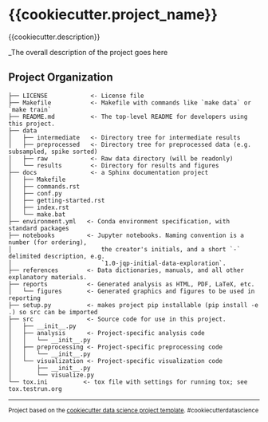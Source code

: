 {{cookiecutter.project_name}}
==============================

{{cookiecutter.description}}

_The overall description of the project goes here

Project Organization
------------

    ├── LICENSE            <- License file
    ├── Makefile           <- Makefile with commands like `make data` or `make train`
    ├── README.md          <- The top-level README for developers using this project.
    ├── data
    │   ├── intermediate   <- Directory tree for intermediate results  
    │   ├── preprocessed   <- Directory tree for preprocessed data (e.g. subsampled, spike sorted)
    │   ├── raw            <- Raw data directory (will be readonly)
    │   └── results        <- Directory for results and figures
    ├── docs               <- a Sphinx documentation project
    │   ├── Makefile
    │   ├── commands.rst
    │   ├── conf.py
    │   ├── getting-started.rst
    │   ├── index.rst
    │   └── make.bat
    ├── environment.yml   <- Conda environment specification, with standard packages
    ├── notebooks         <- Jupyter notebooks. Naming convention is a number (for ordering),
    │                         the creator's initials, and a short `-` delimited description, e.g.
    │                         `1.0-jqp-initial-data-exploration`.
    ├── references        <- Data dictionaries, manuals, and all other explanatory materials.
    ├── reports           <- Generated analysis as HTML, PDF, LaTeX, etc.
    │   └── figures       <- Generated graphics and figures to be used in reporting
    ├── setup.py          <- makes project pip installable (pip install -e .) so src can be imported
    ├── src               <- Source code for use in this project.
    │   ├── __init__.py
    │   ├── analysis      <- Project-specific analysis code
    │   │   └── __init__.py
    │   ├── preprocessing <- Project-specific preprocessing code
    │   │   └── __init__.py
    │   └── visualization <- Project-specific visualization code
    │       ├── __init__.py
    │       └── visualize.py
    └── tox.ini          <- tox file with settings for running tox; see tox.testrun.org


 

--------

<p><small>Project based on the <a target="_blank" href="https://drivendata.github.io/cookiecutter-data-science/">cookiecutter data science project template</a>. #cookiecutterdatascience</small></p>
